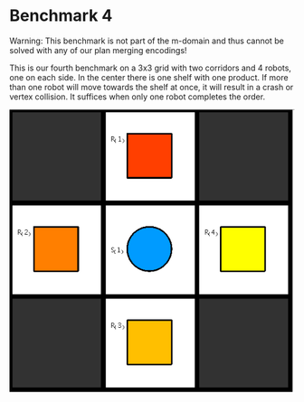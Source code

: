 # Benchmark 4

Warning: This benchmark is not part of the m-domain and thus cannot be solved with any of our plan merging encodings!

This is our fourth benchmark on a 3x3 grid with two corridors and 4 robots, one on each side. In the center there is one shelf with one product. If more than one robot will move towards the shelf at once, it will result in a crash or vertex collision. It suffices when only one robot completes the order.

![Benchmark4](instance/x3_y3_n5_r4_s1_ps0_pr1_u1_o1_N004.png "Benchmark4")

